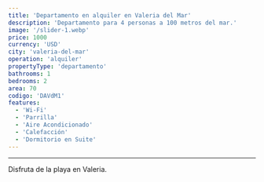 ```yaml
---
title: 'Departamento en alquiler en Valeria del Mar'
description: 'Departamento para 4 personas a 100 metros del mar.'
image: '/slider-1.webp'
price: 1000
currency: 'USD'
city: 'valeria-del-mar'
operation: 'alquiler'
propertyType: 'departamento'
bathrooms: 1
bedrooms: 2
area: 70
codigo: 'DAVdM1'
features:
  - 'Wi-Fi'
  - 'Parrilla'
  - 'Aire Acondicionado'
  - 'Calefacción'
  - 'Dormitorio en Suite'
---
```

---

Disfruta de la playa en Valeria.

